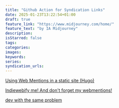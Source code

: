 ```yaml
---
title: "Github Action for Syndication Links"
date: 2025-01-23T13:22:54+01:00
draft: true
feature_link: "https://www.midjourney.com/home/"
feature_text: "by IA Midjourney"
description:
isStarred: false
tags:
categories:
images:
keywords:
series:
syndication_urls:
---
```


[Using Web Mentions in a static site (Hugo)](https://paul.kinlan.me/using-web-mentions-in-a-static-sitehugo/)

[Indiewebify me! And don't forget my webmentions!](https://chringel.dev/2022/07/indiewebify-me-and-dont-forget-my-webmentions/)

[dev with the same problem](https://fosstodon.org/@chringel/108754642028626230)
